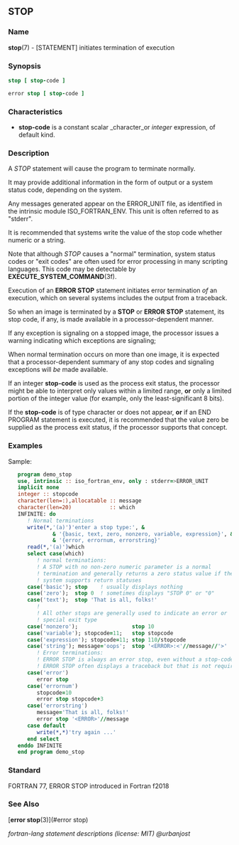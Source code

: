 ## STOP

### **Name**

**stop**(7) - \[STATEMENT\] initiates termination of execution

### **Synopsis**
```fortran
stop [ stop-code ] 
```
```fortran
error stop [ stop-code ]
```

### **Characteristics**

- **stop-code** is a constant scalar _character_or _integer_ expression,
  of default kind.

### **Description**

A *STOP* statement will cause the program to terminate normally.

It may provide additional information in the form of output or a system
status code, depending on the system.

Any messages generated appear on the ERROR\_UNIT file, as identified in
the intrinsic module ISO\_FORTRAN\_ENV. This unit is often referred to
as "stderr". 

It is recommended that systems write the value of the stop code whether
numeric or a string.

Note that although *STOP* causes a "normal" termination,  system status
codes or "exit codes" are often used for error processing in many
scripting languages. This code may be detectable by
**EXECUTE\_SYSTEM\_COMMAND**(3f).

Execution of an **ERROR STOP** statement initiates error termination
*of* an execution, which on several systems includes the output from a
traceback.

So when an image is terminated by a **STOP** or **ERROR STOP** statement,
its stop code, if any, is made available in a processor-dependent manner.

If any exception is signaling on a stopped image, the processor issues
a warning indicating which exceptions are signaling;

When normal termination occurs on more than one image, it is expected
that a processor-dependent summary of any stop codes and signaling
exceptions will *be* made available.

If an integer **stop-code** is used as the process exit status, the
processor might be able to interpret only values within a limited
range, **or** only a limited portion of the integer value (for
example, only the least-significant 8 bits).

If the **stop-code** is of type character or does not appear,
**or** if an END PROGRAM statement is executed, it is recommended
that the value zero be supplied as the process exit status, if the
processor supports that concept.

### **Examples**

Sample:

```fortran
   program demo_stop
   use, intrinsic :: iso_fortran_env, only : stderr=>ERROR_UNIT
   implicit none
   integer :: stopcode
   character(len=:),allocatable :: message
   character(len=20)            :: which
   INFINITE: do
      ! Normal terminations
      write(*,'(a)')'enter a stop type:', &
              & '{basic, text, zero, nonzero, variable, expression}', &
              & '{error, errornum, errorstring}'
      read(*,'(a)')which
      select case(which)
         ! normal terminations:
         ! A STOP with no non-zero numeric parameter is a normal
         ! termination and generally returns a zero status value if the
         ! system supports return statuses
      case('basic'); stop    ! usually displays nothing
      case('zero');  stop 0  ! sometimes displays "STOP 0" or "0"
      case('text');  stop 'That is all, folks!'
         ! 
         ! All other stops are generally used to indicate an error or
         ! special exit type
      case('nonzero');                 stop 10
      case('variable'); stopcode=11;   stop stopcode
      case('expression'); stopcode=11; stop 110/stopcode
      case('string'); message='oops';  stop '<ERROR>:<'//message//'>'
         ! Error terminations:
         ! ERROR STOP is always an error stop, even without a stop-code
         ! ERROR STOP often displays a traceback but that is not required
      case('error')  
         error stop
      case('errornum')  
         stopcode=10
         error stop stopcode+3
      case('errorstring')  
         message='That is all, folks!'
         error stop '<ERROR>'//message
      case default
         write(*,*)'try again ...'
      end select
   enddo INFINITE
   end program demo_stop
```

### **Standard**

   FORTRAN 77, ERROR STOP introduced in Fortran f2018

### **See Also**

[**error stop**(3)](#error stop)

 _fortran-lang statement descriptions (license: MIT) \@urbanjost_

